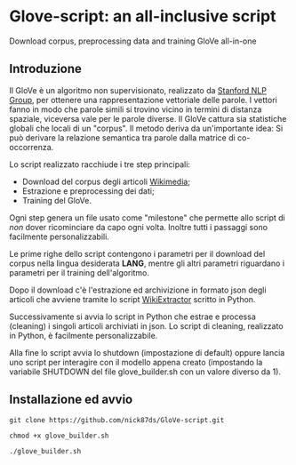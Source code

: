 # Glove-script: an all-inclusive script
Download corpus, preprocessing data and training GloVe all-in-one

## Introduzione

Il GloVe è un algoritmo non supervisionato, realizzato da [Stanford NLP Group](https://nlp.stanford.edu/), per ottenere una rappresentazione vettoriale delle parole.
I vettori fanno in modo che parole simili si trovino vicino in termini di distanza spaziale, viceversa vale per le parole diverse.
Il GloVe cattura sia statistiche globali che locali di un "corpus". Il metodo deriva da un'importante idea: Si può derivare la relazione semantica tra parole dalla matrice di co-occorrenza.

Lo script realizzato racchiude i tre step principali:
* Download del corpus degli articoli [Wikimedia](https://dumps.wikimedia.org);
* Estrazione e preprocessing dei dati;
* Training del GloVe.

Ogni step genera un file usato come "milestone" che permette allo script di *non* dover ricominciare da capo ogni volta. Inoltre tutti i passaggi sono facilmente personalizzabili.

Le prime righe dello script contengono i parametri per il download del corpus nella lingua desiderata **LANG**, mentre gli altri parametri riguardano i parametri per il training dell'algoritmo.

Dopo il download c'è l'estrazione ed archivizione in formato json degli articoli che avviene tramite lo script [WikiExtractor](https://github.com/attardi/wikiextractor) scritto in Python.

Successivamente si avvia lo script in Python che estrae e processa (cleaning) i singoli articoli archiviati in json. Lo script di cleaning, realizzato in Python, è facilmente personalizzabile.

Alla fine lo script avvia lo shutdown (impostazione di default) oppure lancia uno script per interagire con il modello appena creato (impostando la variabile SHUTDOWN del file glove_builder.sh con un valore diverso da 1).

## Installazione ed avvio

```
git clone https://github.com/nick87ds/GloVe-script.git

chmod +x glove_builder.sh

./glove_builder.sh
```
